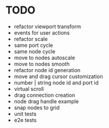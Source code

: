 # TODO

- refactor viewport transform
- events for user actions
- refactor scale
- same port cycle
- same node cycle
- move to nodes autoscale
- move to nodes smooth
- refactor node id generation
- move and drag cursor customization
- number | string node id and port id
- virtual scroll
- drag connection creation
- node drag handle example
- snap nodes to grid
- unit tests
- e2e tests
